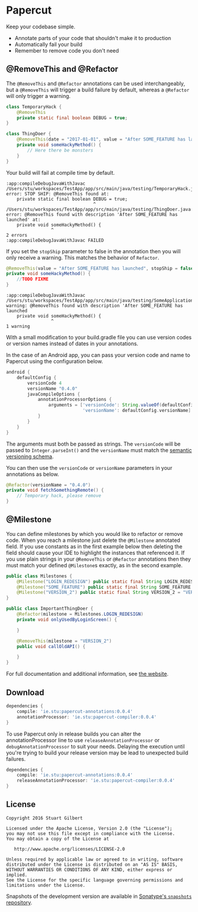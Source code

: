 Papercut
========

Keep your codebase simple.

  * Annotate parts of your code that shouldn't make it to production
  * Automatically fail your build
  * Remember to remove code you don't need

@RemoveThis and @Refactor
-----------

The `@RemoveThis` and `@Refactor` annotations can be used interchangeably, but a `@RemoveThis` will trigger a build failure by default, whereas a `@Refactor` will only trigger a warning.

```java
class TemporaryHack {
    @RemoveThis
    private static final boolean DEBUG = true;
}
```

```java
class ThingDoer {
    @RemoveThis(date = "2017-01-01", value = "After SOME_FEATURE has launched")
    private void someHackyMethod() {
		// Here there be monsters
    }
}
```

Your build will fail at compile time by default.

```
:app:compileDebugJavaWithJavac
/Users/stu/workspaces/TestApp/app/src/main/java/testing/TemporaryHack.java:10: error: STOP SHIP: @RemoveThis found at:
    private static final boolean DEBUG = true;
                                 ^
/Users/stu/workspaces/TestApp/app/src/main/java/testing/ThingDoer.java:12: error: @RemoveThis found with description 'After SOME_FEATURE has launched' at:
    private void someHackyMethod() {
                 ^
2 errors
:app:compileDebugJavaWithJavac FAILED
```

If you set the `stopShip` parameter to false in the annotation then you will only receive a warning. This matches the behavior of `Refactor`.

```java
@RemoveThis(value = "After SOME_FEATURE has launched", stopShip = false)
private void someHackyMethod() {
    //TODO FIXME
}
```

```
:app:compileDebugJavaWithJavac
/Users/stu/workspaces/TestApp/app/src/main/java/testing/SomeApplication.java:54: warning: @RemoveThis found with description 'After SOME_FEATURE has launched
    private void someHackyMethod() {
                 ^
1 warning
```

With a small modification to your build.gradle file you can use version codes or version names instead of dates in your annotations.

In the case of an Android app, you can pass your version code and name to Papercut using the configuration below.

```groovy
android {
    defaultConfig {
        versionCode 4
        versionName "0.4.0"
        javaCompileOptions {
            annotationProcessorOptions {
                arguments = ['versionCode': String.valueOf(defaultConfig.versionCode),
                             'versionName': defaultConfig.versionName]
            }
        }
    }
}
```

The arguments must both be passed as strings. The `versionCode` will be passed to `Integer.parseInt()` and the `versionName` must match the [semantic versioning schema][2].

You can then use the `versionCode` or `versionName` parameters in your annotations as below.

```java
@Refactor(versionName = "0.4.0")
private void fetchSomethingRemote() {
    // Temporary hack, please remove
}
```

@Milestone
----------

You can define milestones by which you would like to refactor or remove code. When you reach a milestone just delete
the `@Milestone` annotated field. If you use constants as in the first example below then deleting the field
should cause your IDE to highlight the instances that referenced it. If you use plain strings in your `@RemoveThis` or
`@Refactor` annotations then they must match your defined `@Milestone`s exactly, as in the second example.

```java
public class Milestones {
    @Milestone("LOGIN_REDESIGN") public static final String LOGIN_REDESIGN = "LOGIN_REDESIGN";
    @Milestone("SOME_FEATURE") public static final String SOME_FEATURE = "SOME_FEATURE";
    @Milestone("VERSION_2") public static final String VERSION_2 = "VERSION_2";
}

public class ImportantThingDoer {
    @Refactor(milestone = Milestones.LOGIN_REDESIGN)
    private void onlyUsedByLoginScreen() {

    }

    @RemoveThis(milestone = "VERSION_2")
    public void callOldAPI() {

    }
}
```

For full documentation and additional information, see [the website][1].

Download
--------

```groovy
dependencies {
	compile: 'ie.stu:papercut-annotations:0.0.4'
	annotationProcessor: 'ie.stu:papercut-compiler:0.0.4'
}
```

To use Papercut only in release builds you can alter the annotationProcessor line to use `releaseAnnotationProcessor` or
`debugAnnotationProcessor` to suit your needs. Delaying the execution until you're trying to build your release version
may be lead to unexpected build failures.

```groovy
dependencies {
    compile: 'ie.stu:papercut-annotations:0.0.4'
    releaseAnnotationProcessor: 'ie.stu:papercut-compiler:0.0.4'
}
```

License
-------

    Copyright 2016 Stuart Gilbert

    Licensed under the Apache License, Version 2.0 (the "License");
    you may not use this file except in compliance with the License.
    You may obtain a copy of the License at

       http://www.apache.org/licenses/LICENSE-2.0

    Unless required by applicable law or agreed to in writing, software
    distributed under the License is distributed on an "AS IS" BASIS,
    WITHOUT WARRANTIES OR CONDITIONS OF ANY KIND, either express or implied.
    See the License for the specific language governing permissions and
    limitations under the License.

Snapshots of the development version are available in [Sonatype's `snapshots` repository][snap].

[1]: http://stuie.github.com/papercut/
[2]: http://semver.org
[snap]: https://oss.sonatype.org/content/repositories/snapshots/
